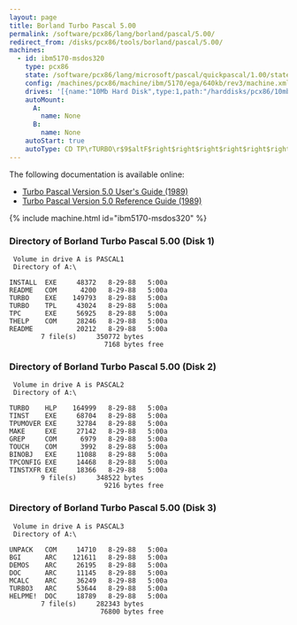 ```yaml
---
layout: page
title: Borland Turbo Pascal 5.00
permalink: /software/pcx86/lang/borland/pascal/5.00/
redirect_from: /disks/pcx86/tools/borland/pascal/5.00/
machines:
  - id: ibm5170-msdos320
    type: pcx86
    state: /software/pcx86/lang/microsoft/pascal/quickpascal/1.00/state.json
    config: /machines/pcx86/machine/ibm/5170/ega/640kb/rev3/machine.xml
    drives: '[{name:"10Mb Hard Disk",type:1,path:"/harddisks/pcx86/10mb/MSDOS320-C400.json"}]'
    autoMount:
      A:
        name: None
      B:
        name: None
    autoStart: true
    autoType: CD TP\rTURBO\r$9$altF$right$right$right$right$right$right$right
---
```


The following documentation is available online:

- [Turbo Pascal Version 5.0 User's Guide (1989)](http://bitsavers.org/pdf/borland/turbo_pascal/Turbo_Pascal_Version_5.0_Users_Guide_1989.pdf)
- [Turbo Pascal Version 5.0 Reference Guide (1989)](http://bitsavers.org/pdf/borland/turbo_pascal/Turbo_Pascal_Version_5.0_Reference_Guide_1989.pdf)

{% include machine.html id="ibm5170-msdos320" %}

### Directory of Borland Turbo Pascal 5.00 (Disk 1)

     Volume in drive A is PASCAL1
     Directory of A:\

    INSTALL  EXE     48372   8-29-88   5:00a
    README   COM      4200   8-29-88   5:00a
    TURBO    EXE    149793   8-29-88   5:00a
    TURBO    TPL     43024   8-29-88   5:00a
    TPC      EXE     56925   8-29-88   5:00a
    THELP    COM     28246   8-29-88   5:00a
    README           20212   8-29-88   5:00a
            7 file(s)     350772 bytes
                            7168 bytes free

### Directory of Borland Turbo Pascal 5.00 (Disk 2)

     Volume in drive A is PASCAL2
     Directory of A:\

    TURBO    HLP    164999   8-29-88   5:00a
    TINST    EXE     68704   8-29-88   5:00a
    TPUMOVER EXE     32784   8-29-88   5:00a
    MAKE     EXE     27142   8-29-88   5:00a
    GREP     COM      6979   8-29-88   5:00a
    TOUCH    COM      3992   8-29-88   5:00a
    BINOBJ   EXE     11088   8-29-88   5:00a
    TPCONFIG EXE     14468   8-29-88   5:00a
    TINSTXFR EXE     18366   8-29-88   5:00a
            9 file(s)     348522 bytes
                            9216 bytes free

### Directory of Borland Turbo Pascal 5.00 (Disk 3)

     Volume in drive A is PASCAL3
     Directory of A:\

    UNPACK   COM     14710   8-29-88   5:00a
    BGI      ARC    121611   8-29-88   5:00a
    DEMOS    ARC     26195   8-29-88   5:00a
    DOC      ARC     11145   8-29-88   5:00a
    MCALC    ARC     36249   8-29-88   5:00a
    TURBO3   ARC     53644   8-29-88   5:00a
    HELPME!  DOC     18789   8-29-88   5:00a
            7 file(s)     282343 bytes
                           76800 bytes free
